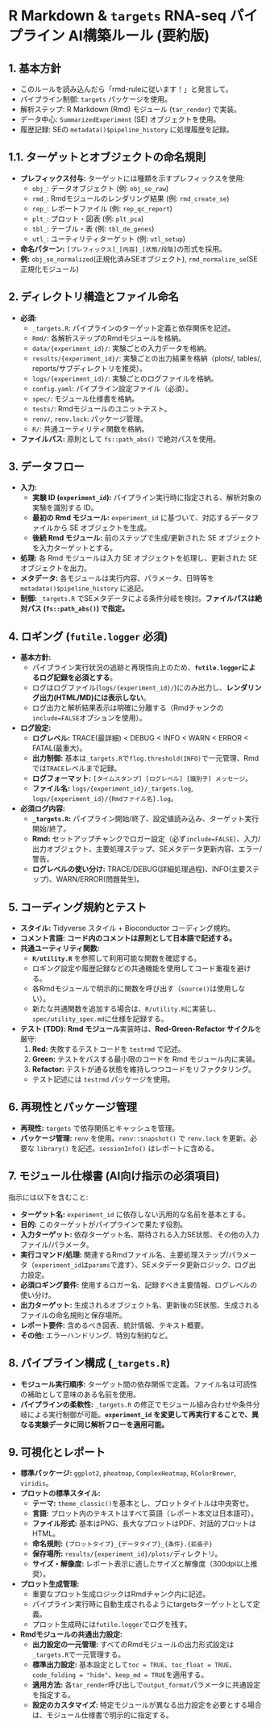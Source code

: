 # R Markdown & `targets` RNA-seq パイプライン AI構築ルール (要約版)

## 1. 基本方針
- このルールを読み込んだら「rmd-ruleに従います！」と発言して。
- パイプライン制御: `targets` パッケージを使用。
- 解析ステップ: R Markdown (Rmd) モジュール (`tar_render`) で実装。
- データ中心: `SummarizedExperiment` (SE) オブジェクトを使用。
- 履歴記録: SEの `metadata()$pipeline_history` に処理履歴を記録。

## 1.1. ターゲットとオブジェクトの命名規則
- **プレフィックス付与:** ターゲットには種類を示すプレフィックスを使用:
  - `obj_`: データオブジェクト (例: `obj_se_raw`)
  - `rmd_`: Rmdモジュールのレンダリング結果 (例: `rmd_create_se`)
  - `rep_`: レポートファイル (例: `rep_qc_report`)
  - `plt_`: プロット・図表 (例: `plt_pca`)
  - `tbl_`: テーブル・表 (例: `tbl_de_genes`) 
  - `utl_`: ユーティリティターゲット (例: `utl_setup`)
- **命名パターン:** `[プレフィックス]_[内容]_[状態/段階]`の形式を採用。
- **例:** `obj_se_normalized`(正規化済みSEオブジェクト), `rmd_normalize_se`(SE正規化モジュール)

## 2. ディレクトリ構造とファイル命名
- **必須:**
    - `_targets.R`: パイプラインのターゲット定義と依存関係を記述。
    - `Rmd/`: 各解析ステップのRmdモジュールを格納。
    - `data/{experiment_id}/`: 実験ごとの入力データを格納。
    - `results/{experiment_id}/`: 実験ごとの出力結果を格納（plots/, tables/, reports/サブディレクトリを推奨）。
    - `logs/{experiment_id}/`: 実験ごとのログファイルを格納。
    - `config.yaml`: パイプライン設定ファイル（必須）。
    - `spec/`: モジュール仕様書を格納。
    - `tests/`: Rmdモジュールのユニットテスト。
    - `renv/`, `renv.lock`: パッケージ管理。
    - `R/`: 共通ユーティリティ関数を格納。
- **ファイルパス:** 原則として `fs::path_abs()` で絶対パスを使用。

## 3. データフロー
- **入力:**
    - **実験 ID (`experiment_id`):** パイプライン実行時に指定される、解析対象の実験を識別する ID。
    - **最初の Rmd モジュール:** `experiment_id` に基づいて、対応するデータファイルから SE オブジェクトを生成。
    - **後続 Rmd モジュール:** 前のステップで生成/更新された SE オブジェクトを入力ターゲットとする。
- **処理:** 各 Rmd モジュールは入力 SE オブジェクトを処理し、更新された SE オブジェクトを出力。
- **メタデータ:** 各モジュールは実行内容、パラメータ、日時等を `metadata()$pipeline_history` に追記。
- **制御:** `_targets.R` でSEメタデータによる条件分岐を検討。**ファイルパスは絶対パス (`fs::path_abs()`) で指定。**

## 4. ロギング (`futile.logger` 必須)
- **基本方針:**
    - パイプライン実行状況の追跡と再現性向上のため、**`futile.logger`によるログ記録を必須とする**。
    - ログはログファイル(`logs/{experiment_id}/`)にのみ出力し、**レンダリング出力(HTML/MD)には表示しない**。
    - ログ出力と解析結果表示は明確に分離する（Rmdチャンクの`include=FALSE`オプションを使用）。
- **ログ設定:**
    - **ログレベル:** TRACE(最詳細) < DEBUG < INFO < WARN < ERROR < FATAL(最重大)。
    - **出力制御:** 基本は`_targets.R`で`flog.threshold(INFO)`で一元管理、Rmdでは`TRACE`レベルまで記録。
    - **ログフォーマット:** `[タイムスタンプ] [ログレベル] [識別子] メッセージ`。
    - **ファイル名:** `logs/{experiment_id}/_targets.log`, `logs/{experiment_id}/{Rmdファイル名}.log`。
- **必須ログ内容:**
    - **`_targets.R`:** パイプライン開始/終了、設定値読み込み、ターゲット実行開始/終了。
    - **Rmd:** セットアップチャンクでロガー設定（必ず`include=FALSE`）、入力/出力オブジェクト、主要処理ステップ、SEメタデータ更新内容、エラー/警告。
    - **ログレベルの使い分け:** TRACE/DEBUG(詳細処理過程)、INFO(主要ステップ)、WARN/ERROR(問題発生)。

## 5. コーディング規約とテスト
- **スタイル:** Tidyverse スタイル + Bioconductor コーディング規約。
- **コメント言語:** **コード内のコメントは原則として日本語で記述する。**
- **共通ユーティリティ関数:** 
    - **`R/utility.R`** を参照して利用可能な関数を確認する。
    - ロギング設定や履歴記録などの共通機能を使用してコード重複を避ける。
    - 各Rmdモジュールで明示的に関数を呼び出す（`source()`は使用しない）。
    - 新たな共通関数を追加する場合は、`R/utility.R`に実装し、`spec/utility_spec.md`に仕様を記録する。
- **テスト (TDD):** **Rmd モジュール**実装時は、**Red-Green-Refactor サイクル**を厳守:
    1. **Red:** 失敗するテストコードを `testrmd` で記述。
    2. **Green:** テストをパスする最小限のコードを Rmd モジュール内に実装。
    3. **Refactor:** テストが通る状態を維持しつつコードをリファクタリング。
    - テスト記述には `testrmd` パッケージを使用。

## 6. 再現性とパッケージ管理
- **再現性:** `targets` で依存関係とキャッシュを管理。
- **パッケージ管理:** `renv` を使用。`renv::snapshot()` で `renv.lock` を更新。必要な `library()` を記述。`sessionInfo()` はレポートに含める。

## 7. モジュール仕様書 (AI向け指示の必須項目)
指示には以下を含むこと:
- **ターゲット名:** `experiment_id` に依存しない汎用的な名前を基本とする。
- **目的:** このターゲットがパイプラインで果たす役割。
- **入力ターゲット:** 依存ターゲット名、期待される入力SE状態、その他の入力ファイル/パラメータ。
- **実行コマンド/処理:** 関連するRmdファイル名、主要処理ステップ/パラメータ（`experiment_id`は`params`で渡す）、SEメタデータ更新ロジック、ログ出力設定。
- **必須ロギング要件:** 使用するロガー名、記録すべき主要情報、ログレベルの使い分け。
- **出力ターゲット:** 生成されるオブジェクト名、更新後のSE状態、生成されるファイルの命名規則と保存場所。
- **レポート要件:** 含めるべき図表、統計情報、テキスト概要。
- **その他:** エラーハンドリング、特別な制約など。

## 8. パイプライン構成 (`_targets.R`)
- **モジュール実行順序:** ターゲット間の依存関係で定義。ファイル名は可読性の補助として意味のある名前を使用。
- **パイプラインの柔軟性:** `_targets.R` の修正でモジュール組み合わせや条件分岐による実行制御が可能。**`experiment_id` を変更して再実行することで、異なる実験データに同じ解析フローを適用可能。**

## 9. 可視化とレポート
- **標準パッケージ:** `ggplot2`, `pheatmap`, `ComplexHeatmap`, `RColorBrewer`, `viridis`。
- **プロットの標準スタイル:**
  - **テーマ:** `theme_classic()`を基本とし、プロットタイトルは中央寄せ。
  - **言語:** プロット内のテキストはすべて英語（レポート本文は日本語可）。
  - **ファイル形式:** 基本はPNG、長大なプロットはPDF、対話的プロットはHTML。
  - **命名規則:** `{プロットタイプ}_{データタイプ}_{条件}.{拡張子}`
  - **保存場所:** `results/{experiment_id}/plots/`ディレクトリ。
  - **サイズ・解像度:** レポート表示に適したサイズと解像度（300dpi以上推奨）。
- **プロット生成管理:**
  - 重要なプロット生成ロジックはRmdチャンク内に記述。
  - パイプライン実行時に自動生成されるようにtargetsターゲットとして定義。
  - プロット生成時には`futile.logger`でログを残す。 
- **Rmdモジュールの共通出力設定:**
  - **出力設定の一元管理:** すべてのRmdモジュールの出力形式設定は`_targets.R`で一元管理する。
  - **標準出力設定:** 基本設定として`toc = TRUE`、`toc_float = TRUE`、`code_folding = "hide"`、`keep_md = TRUE`を適用する。
  - **適用方法:** 各`tar_render`呼び出しで`output_format`パラメータに共通設定を指定する。
  - **設定のカスタマイズ:** 特定モジュールが異なる出力設定を必要とする場合は、モジュール仕様書で明示的に指定する。 